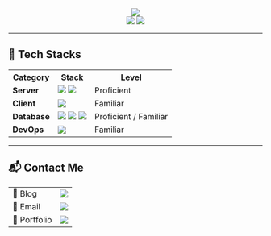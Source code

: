 <div align="center">
  <img src="https://capsule-render.vercel.app/api?type=rect&color=0:1F1F1F,100:3A3A3A&height=100&section=header&text=Wisdom%20begins%20in%20wonder.&fontSize=30&fontColor=ffffff" />
  
  <br>

  <img src="https://github-readme-stats.vercel.app/api?username=ppiok-OwO&show_icons=true&theme=radical&card_width=450" />
  <img src="https://github-readme-streak-stats.herokuapp.com/?user=ppiok-OwO&theme=radical&card_width=450" />
</div>

---

## 🚀 Tech Stacks

<table>
  <tr>
    <th>Category</th>
    <th>Stack</th>
    <th>Level</th>
  </tr>
  <tr>
    <td><strong>Server</strong></td>
    <td>
      <img src="https://img.shields.io/badge/Node.js-339933?style=for-the-badge&logo=Node.js&logoColor=white">
      <img src="https://img.shields.io/badge/Express-000000?style=for-the-badge&logo=Express&logoColor=white">
    </td>
    <td>Proficient</td>
  </tr>
  <tr>
    <td><strong>Client</strong></td>
    <td>
      <img src="https://img.shields.io/badge/unity-000000?style=for-the-badge&logo=unity&logoColor=white">
    </td>
    <td>Familiar</td>
  </tr>
  <tr>
    <td><strong>Database</strong></td>
    <td>
      <img src="https://img.shields.io/badge/MySQL-4479A1?style=for-the-badge&logo=MySQL&logoColor=white">
      <img src="https://img.shields.io/badge/Prisma-2D3748?style=for-the-badge&logo=Prisma&logoColor=white">
      <img src="https://img.shields.io/badge/redis-DC382D?style=for-the-badge&logo=redis&logoColor=white">
    </td>
    <td>Proficient / Familiar</td>
  </tr>
  <tr>
    <td><strong>DevOps</strong></td>
    <td>
      <img src="https://img.shields.io/badge/docker-2496ED?style=for-the-badge&logo=docker&logoColor=white">
    </td>
    <td>Familiar</td>
  </tr>
</table>

---

## 📬 Contact Me

<table>
  <tr>
    <td>📖 Blog</td>
    <td>
      <a href="https://princeali.tistory.com/" target="_blank">
        <img src="https://img.shields.io/badge/Tistory-000000?style=for-the-badge&logo=Tistory&logoColor=white">
      </a>
    </td>
  </tr>
  <tr>
    <td>📧 Email</td>
    <td>
      <a href="https://mail.google.com/mail/?view=cm&fs=1&to=forgenshin9510@gmail.com" target="_blank">
        <img src="https://img.shields.io/badge/Gmail-%23EA4335.svg?&style=for-the-badge&logo=gmail&logoColor=white">
      </a>
    </td>
  </tr>
  <tr>
    <td>📑 Portfolio</td>
    <td>
      <a href="https://few-blouse-da6.notion.site/Choi-Seulgi-1bc6b0b3a84680d2bbe8e2aaee15450e" target="_blank">
        <img src="https://img.shields.io/badge/Notion-%23000000.svg?&style=for-the-badge&logo=notion&logoColor=white">
      </a>
    </td>
  </tr>
</table>

